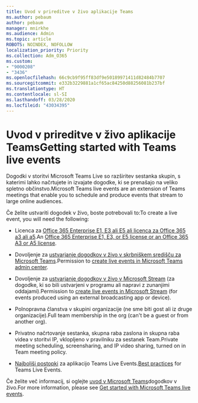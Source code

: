 ```yaml
---
title: Uvod v prireditve v živo aplikacije Teams
ms.author: pebaum
author: pebaum
manager: mnirkhe
ms.audience: Admin
ms.topic: article
ROBOTS: NOINDEX, NOFOLLOW
localization_priority: Priority
ms.collection: Adm_O365
ms.custom:
- "9000208"
- "3436"
ms.openlocfilehash: 66c9cb9f95ff83df9e50189971411d82484b7707
ms.sourcegitcommit: e332b3229881a1cf65ac84250d88256081b237bf
ms.translationtype: HT
ms.contentlocale: sl-SI
ms.lasthandoff: 03/28/2020
ms.locfileid: "43034395"
---
```

# <a name="getting-started-with-teams-live-events"></a><span data-ttu-id="6d807-102">Uvod v prireditve v živo aplikacije Teams</span><span class="sxs-lookup"><span data-stu-id="6d807-102">Getting started with Teams live events</span></span>

<span data-ttu-id="6d807-103">Dogodki v storitvi Microsoft Teams Live so razširitev sestanka skupin, s katerimi lahko načrtujete in izvajate dogodke, ki se prenašajo na veliko spletno občinstvo.</span><span class="sxs-lookup"><span data-stu-id="6d807-103">Microsoft Teams live events are an extension of Teams meetings that enable you to schedule and produce events that stream to large online audiences.</span></span>

<span data-ttu-id="6d807-104">Če želite ustvariti dogodek v živo, boste potrebovali to:</span><span class="sxs-lookup"><span data-stu-id="6d807-104">To create a live event, you will need the following:</span></span>

- <span data-ttu-id="6d807-105">Licenca za [Office 365 Enterprise E1, E3 ali E5 ali licenca za Office 365 a3 ali a5](https://docs.microsoft.com/microsoftteams/teams-live-events/set-up-for-teams-live-events#step-2-get-and-assign-licenses).</span><span class="sxs-lookup"><span data-stu-id="6d807-105">An [Office 365 Enterprise E1, E3, or E5 license or an Office 365 A3 or A5 license](https://docs.microsoft.com/microsoftteams/teams-live-events/set-up-for-teams-live-events#step-2-get-and-assign-licenses).</span></span>

- <span data-ttu-id="6d807-106">Dovoljenje za [ustvarjanje dogodkov v živo v skrbniškem središču za Microsoft Teams](https://docs.microsoft.com/microsoftteams/teams-live-events/set-up-for-teams-live-events#create-or-edit-a-live-events-policy).</span><span class="sxs-lookup"><span data-stu-id="6d807-106">Permission to [create live events in Microsoft Teams admin center](https://docs.microsoft.com/microsoftteams/teams-live-events/set-up-for-teams-live-events#create-or-edit-a-live-events-policy).</span></span>

- <span data-ttu-id="6d807-107">Dovoljenje za [ustvarjanje dogodkov v živo v Microsoft Stream](https://docs.microsoft.com/microsoftteams/teams-live-events/what-are-teams-live-events) (za dogodke, ki so bili ustvarjeni v programu ali napravi z zunanjimi oddajami).</span><span class="sxs-lookup"><span data-stu-id="6d807-107">Permission to [create live events in Microsoft Stream](https://docs.microsoft.com/microsoftteams/teams-live-events/what-are-teams-live-events) (for events produced using an external broadcasting app or device).</span></span>

- <span data-ttu-id="6d807-108">Polnopravna članstva v skupini organizacije (ne sme biti gost ali iz druge organizacije).</span><span class="sxs-lookup"><span data-stu-id="6d807-108">Full team membership in the org (can't be a guest or from another org).</span></span>

- <span data-ttu-id="6d807-109">Privatno načrtovanje sestanka, skupna raba zaslona in skupna raba videa v storitvi IP, vklopljeno v pravilniku za sestanek Team.</span><span class="sxs-lookup"><span data-stu-id="6d807-109">Private meeting scheduling, screensharing, and IP video sharing, turned on in Team meeting policy.</span></span>

- <span data-ttu-id="6d807-110">[Najboljši postopki](https://support.office.com/article/Best-practices-for-producing-a-Teams-live-event-e500370e-4dd1-4187-8b48-af10ef02cf42) za aplikacijo Teams Live Events.</span><span class="sxs-lookup"><span data-stu-id="6d807-110">[Best practices](https://support.office.com/article/Best-practices-for-producing-a-Teams-live-event-e500370e-4dd1-4187-8b48-af10ef02cf42) for Teams Live Events.</span></span>

<span data-ttu-id="6d807-111">Če želite več informacij, si oglejte [uvod v Microsoft Teams](https://support.office.com/article/get-started-with-microsoft-teams-live-events-d077fec2-a058-483e-9ab5-1494afda578a)dogodkov v živo.</span><span class="sxs-lookup"><span data-stu-id="6d807-111">For more information, please see [Get started with Microsoft Teams live events](https://support.office.com/article/get-started-with-microsoft-teams-live-events-d077fec2-a058-483e-9ab5-1494afda578a).</span></span>
